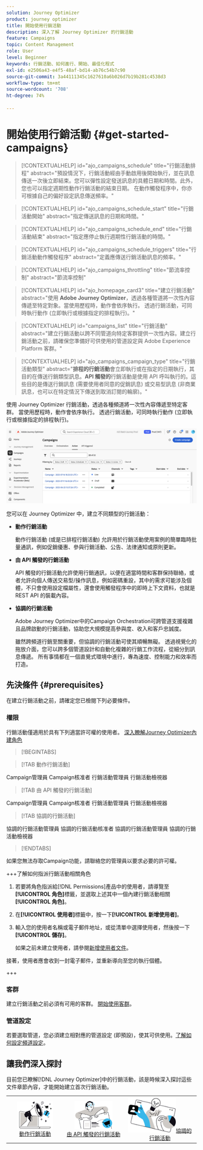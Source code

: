 ```yaml
---
solution: Journey Optimizer
product: journey optimizer
title: 開始使用行銷活動
description: 深入了解 Journey Optimizer 的行銷活動
feature: Campaigns
topic: Content Management
role: User
level: Beginner
keywords: 行銷活動、如何進行、開始、最佳化程式
exl-id: e2506a43-e4f5-48af-bd14-ab76c54b7c90
source-git-commit: 3a44111345c1627610a6b026d7b19b281c4538d3
workflow-type: tm+mt
source-wordcount: '708'
ht-degree: 74%

---
```


# 開始使用行銷活動 {#get-started-campaigns}

>[!CONTEXTUALHELP]
>id="ajo_campaigns_schedule"
>title="行銷活動排程"
>abstract="預設情況下，行銷活動經由手動啟用後開始執行，並在訊息傳送一次後立即結束。您可以彈性設定發送訊息的具體日期和時間。此外，您也可以指定週期性動作行銷活動的結束日期。 在動作觸發程序中，你亦可根據自己的偏好設定訊息傳送頻率。"

>[!CONTEXTUALHELP]
>id="ajo_campaigns_schedule_start"
>title="行銷活動開始"
>abstract="指定傳送訊息的日期和時間。"

>[!CONTEXTUALHELP]
>id="ajo_campaigns_schedule_end"
>title="行銷活動結束"
>abstract="指定應停止執行週期性行銷活動的時間。"

>[!CONTEXTUALHELP]
>id="ajo_campaigns_schedule_triggers"
>title="行銷活動動作觸發程序"
>abstract="定義應傳送行銷活動訊息的頻率。"

>[!CONTEXTUALHELP]
>id="ajo_campaigns_throttling"
>title="節流率控制"
>abstract="節流率控制"

>[!CONTEXTUALHELP]
>id="ajo_homepage_card3"
>title="建立行銷活動"
>abstract="使用 **Adobe Journey Optimizer**，透過各種管道將一次性內容傳遞至特定對象。當使用歷程時，動作會依序執行。 透過行銷活動，可同時執行動作 (立即執行或根據指定的排程執行)。"

>[!CONTEXTUALHELP]
>id="campaigns_list"
>title="行銷活動"
>abstract="建立行銷活動以跨不同管道向特定客群提供一次性內容。建立行銷活動之前，請確保您準備好可供使用的管道設定與 Adobe Experience Platform 客群。"

>[!CONTEXTUALHELP]
>id="ajo_campaigns_campaign_type"
>title="行銷活動類型"
>abstract="**排程的行銷活動**&#x200B;會立即執行或在指定的日期執行，其目的在傳送行銷類型訊息。**API 觸發的**&#x200B;行銷活動是使用 API 呼叫執行的。這些目的是傳送行銷訊息 (需要使用者同意的促銷訊息) 或交易型訊息 (非商業訊息，也可以在特定情況下傳送到取消訂閱的輪廓)。"

使用 Journey Optimizer 行銷活動，透過各種頻道將一次性內容傳遞至特定客群。 當使用歷程時，動作會依序執行。 透過行銷活動，可同時執行動作 (立即執行或根據指定的排程執行)。

![](assets/gs-campaigns.png)

您可以在 Journey Optimizer 中，建立不同類型的行銷活動：

* **動作行銷活動**

  動作行銷活動 (或是已排程行銷活動) 允許用於行銷活動使用案例的簡單臨時批量通訊，例如促銷優惠、參與行銷活動、公告、法律通知或原則更新。

* **由 API 觸發的行銷活動**

  API 觸發的行銷活動允許使用行銷通訊，以便在適當時間和客群保持聯絡，或者允許向個人傳送交易型/操作訊息，例如密碼重設，其中的需求可能涉及個體，不只會使用設定檔屬性，還會使用觸發程序中的即時上下文資料，也就是 REST API 的裝載內容。

* **協調的行銷活動**

  Adobe Journey Optimizer中的Campaign Orchestration可跨管道支援複雜且品牌啟動的行銷活動，協助您大規模提高參與度、收入和客戶忠誠度。

  雖然跨頻道行銷至關重要，但協調的行銷活動可使其順暢無礙。 透過視覺化的拖放介面，您可以跨多個管道設計和自動化複雜的行銷工作流程，從細分到訊息傳遞。 所有事情都在一個直覺式環境中進行，專為速度、控制能力和效率而打造。

## 先決條件 {#prerequisites}

在建立行銷活動之前，請確定您已檢閱下列必要條件。

### 權限

行銷活動僅適用於具有下列適當許可權的使用者。 [深入瞭解Journey Optimizer內建角色](../administration/ootb-product-profiles.md)

>[!BEGINTABS]

>[!TAB 動作行銷活動]

Campaign管理員
Campaign核准者
行銷活動管理員
行銷活動檢視器

>[!TAB 由 API 觸發的行銷活動]

Campaign管理員
Campaign核准者
行銷活動管理員
行銷活動檢視器

>[!TAB 協調的行銷活動]

協調的行銷活動管理員
協調的行銷活動核准者
協調的行銷活動管理員
協調的行銷活動檢視器

>[!ENDTABS]

如果您無法存取Campaign功能，請聯絡您的管理員以要求必要的許可權。

+++了解如何指派行銷活動相關角色

1. 若要將角色指派給[!DNL Permissions]產品中的使用者，請導覽至&#x200B;**[!UICONTROL 角色]**&#x200B;標籤，並選取上述其中一個內建行銷活動相關&#x200B;**[!UICONTROL 角色]**。

1. 在&#x200B;**[!UICONTROL 使用者]**&#x200B;標籤中，按一下&#x200B;**[!UICONTROL 新增使用者]**。

1. 輸入您的使用者名稱或電子郵件地址，或從清單中選擇使用者，然後按一下&#x200B;**[!UICONTROL 儲存]**。

   如果之前未建立使用者，請參閱[新增使用者文件](https://experienceleague.adobe.com/zh-hant/docs/experience-platform/access-control/ui/users)。

接著，使用者應會收到一封電子郵件，並重新導向至您的執行個體。

+++

### 客群

建立行銷活動之前必須有可用的客群。 [開始使用客群](../audience/about-audiences.md)。

### 管道設定

若要選取管道，您必須建立相對應的管道設定 (即預設)，使其可供使用。[了解如何設定頻道設定](../configuration/channel-surfaces.md)。

## 讓我們深入探討

目前您已瞭解[!DNL Journey Optimizer]中的行銷活動，該是時候深入探討這些文件章節內容，才能開始建立首次行銷活動。

<table style="table-layout:fixed"><tr style="border: 0; text-align: center;">
<td><a href="create-campaign.md"><img width="70%" alt="動作行銷活動" src="assets/do-not-localize/gs-action-campaign.png"></a><br/><a href="create-campaign.md">動作行銷活動</a></td>
<td><a href="api-triggered-campaigns.md"><img width="70%" alt="簡訊" src="assets/do-not-localize/gs-api-triggered-campaign.png"></a><br/><a href="api-triggered-campaigns.md">由 API 觸發的行銷活動</a></td>
<td><a href="../orchestrated/gs-orchestrated-campaigns.md"><img width="70%" alt="推播" src="assets/do-not-localize/gs-orchestrated-campaign.png"></a><a href="../orchestrated/gs-orchestrated-campaigns.md">協調的行銷活動</a></td>
</tr></table>
